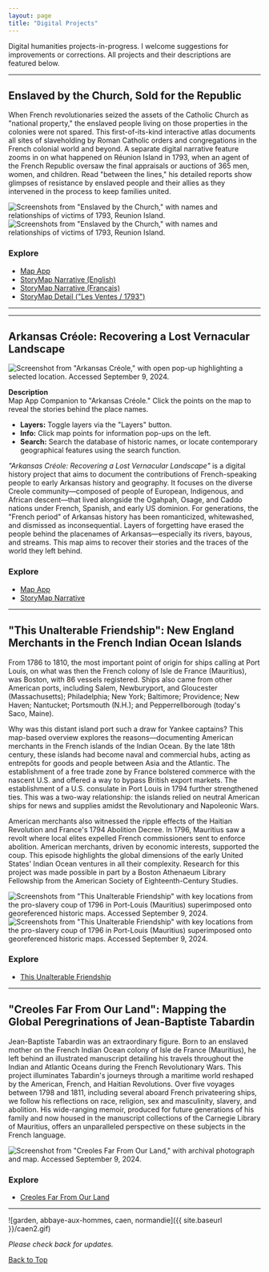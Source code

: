 ```yaml
---
layout: page
title: "Digital Projects"
---
```


Digital humanities projects-in-progress. I welcome suggestions for improvements or corrections. All projects and their descriptions are featured below.

---

## Enslaved by the Church, Sold for the Republic

When French revolutionaries seized the assets of the Catholic Church as "national property," the enslaved people living on those properties in the colonies were not spared. This first-of-its-kind interactive atlas documents all sites of slaveholding by Roman Catholic orders and congregations in the French colonial world and beyond. A separate digital narrative feature zooms in on what happened on Réunion Island in 1793, when an agent of the French Republic oversaw the final appraisals or auctions of 365 men, women, and children. Read "between the lines," his detailed reports show glimpses of resistance by enslaved people and their allies as they intervened in the process to keep families united.

![Screenshots from "Enslaved by the Church," with names and relationships of victims of 1793, Reunion Island.](image3.png)
![Screenshots from "Enslaved by the Church," with names and relationships of victims of 1793, Reunion Island.](image5.png)

### Explore
- [Map App](https://gislabualr.maps.arcgis.com/apps/instant/sidebar/index.html?appid=e89b39a7dadf4f6fb5184b7c694f02ac)  
- [StoryMap Narrative (English)](https://storymaps.arcgis.com/stories/68ea1822adba48acadb2848f40b29048)  
- [StoryMap Narrative (Français)](https://storymaps.arcgis.com/stories/08351cc5814c4d6e9d1672145575b422)  
- [StoryMap Detail ("Les Ventes / 1793")](https://arcg.is/1SKG4u0)

---
---

## Arkansas Créole: Recovering a Lost Vernacular Landscape

![Screenshot from "Arkansas Créole," with open pop-up highlighting a selected location. Accessed September 9, 2024.](image1.png)

**Description**  
Map App Companion to "Arkansas Créole." Click the points on the map to reveal the stories behind the place names.  
- **Layers:** Toggle layers via the "Layers" button.  
- **Info:** Click map points for information pop-ups on the left.  
- **Search:** Search the database of historic names, or locate contemporary geographical features using the search function.

*"Arkansas Créole: Recovering a Lost Vernacular Landscape"* is a digital history project that aims to document the contributions of French-speaking people to early Arkansas history and geography. It focuses on the diverse Creole community—composed of people of European, Indigenous, and African descent—that lived alongside the Ogahpah, Osage, and Caddo nations under French, Spanish, and early US dominion. For generations, the "French period" of Arkansas history has been romanticized, whitewashed, and dismissed as inconsequential. Layers of forgetting have erased the people behind the placenames of Arkansas—especially its rivers, bayous, and streams. This map aims to recover their stories and the traces of the world they left behind.

### Explore
- [Map App](https://gislabualr.maps.arcgis.com/apps/instant/sidebar/index.html?appid=274918c16c384b2eae7ead967f951336)  
- [StoryMap Narrative](https://storymaps.arcgis.com/stories/ab8d60a903104d4ba8e2f21e60602b5d)  

---

## "This Unalterable Friendship": New England Merchants in the French Indian Ocean Islands

From 1786 to 1810, the most important point of origin for ships calling at Port Louis, on what was then the French colony of Isle de France (Mauritius), was Boston, with 86 vessels registered. Ships also came from other American ports, including Salem, Newburyport, and Gloucester (Massachusetts); Philadelphia; New York; Baltimore; Providence; New Haven; Nantucket; Portsmouth (N.H.); and Pepperrellborough (today's Saco, Maine).

Why was this distant island port such a draw for Yankee captains? This map-based overview explores the reasons—documenting American merchants in the French islands of the Indian Ocean. By the late 18th century, these islands had become naval and commercial hubs, acting as entrepôts for goods and people between Asia and the Atlantic. The establishment of a free trade zone by France bolstered commerce with the nascent U.S. and offered a way to bypass British export markets. The establishment of a U.S. consulate in Port Louis in 1794 further strengthened ties. This was a two-way relationship: the islands relied on neutral American ships for news and supplies amidst the Revolutionary and Napoleonic Wars.

American merchants also witnessed the ripple effects of the Haitian Revolution and France's 1794 Abolition Decree. In 1796, Mauritius saw a revolt where local elites expelled French commissioners sent to enforce abolition. American merchants, driven by economic interests, supported the coup. This episode highlights the global dimensions of the early United States' Indian Ocean ventures in all their complexity. Research for this project was made possible in part by a Boston Athenaeum Library Fellowship from the American Society of Eighteenth-Century Studies.

![Screenshots from "This Unalterable Friendship" with key locations from the pro-slavery coup of 1796 in Port-Louis (Mauritius) superimposed onto georeferenced historic maps. Accessed September 9, 2024.](image6.png)
![Screenshots from "This Unalterable Friendship" with key locations from the pro-slavery coup of 1796 in Port-Louis (Mauritius) superimposed onto georeferenced historic maps. Accessed September 9, 2024.](image2.png)

### Explore
- [This Unalterable Friendship](https://storymaps.arcgis.com/stories/5a50f7f5c7824506a3256a0e8b496dcf)

---

## "Creoles Far From Our Land": Mapping the Global Peregrinations of Jean-Baptiste Tabardin

Jean-Baptiste Tabardin was an extraordinary figure. Born to an enslaved mother on the French Indian Ocean colony of Isle de France (Mauritius), he left behind an illustrated manuscript detailing his travels throughout the Indian and Atlantic Oceans during the French Revolutionary Wars. This project illuminates Tabardin's journeys through a maritime world reshaped by the American, French, and Haitian Revolutions. Over five voyages between 1798 and 1811, including several aboard French privateering ships, we follow his reflections on race, religion, sex and masculinity, slavery, and abolition. His wide-ranging memoir, produced for future generations of his family and now housed in the manuscript collections of the Carnegie Library of Mauritius, offers an unparalleled perspective on these subjects in the French language.

![Screenshot from "Creoles Far From Our Land," with archival photograph and map. Accessed September 9, 2024.](image4.png)

### Explore
- [Creoles Far From Our Land](https://storymaps.arcgis.com/stories/a4727bb429634c28a27c7b217e345419)

---

![garden, abbaye-aux-hommes, caen, normandie]({{ site.baseurl }}/caen2.gif)

*Please check back for updates.*

[Back to Top](#)
